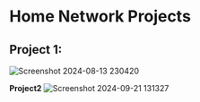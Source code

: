 # Home Network Projects

## Project 1:
![Screenshot 2024-08-13 230420](https://github.com/user-attachments/assets/a78bece7-2742-42f4-9fd1-7a53148d9484)

**Project2**
![Screenshot 2024-09-21 131327](https://github.com/user-attachments/assets/ea9bc841-ef50-43cd-bace-1cff70aa928d)
